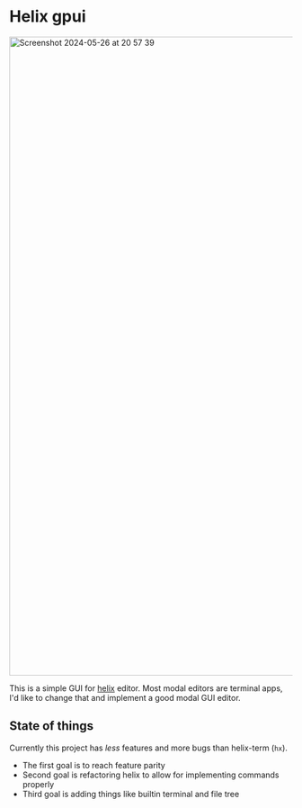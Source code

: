 # Helix gpui
<img width="1136" alt="Screenshot 2024-05-26 at 20 57 39" src="https://github.com/polachok/helix-gpui/assets/94035/0d5dbed5-77d9-4da0-88e0-6a0632cb6070">

This is a simple GUI for [helix](https://helix-editor.com/) editor. Most modal editors are terminal apps, I'd like to change that and implement a good modal GUI editor.

## State of things
Currently this project has *less* features and more bugs than helix-term (`hx`).

* The first goal is to reach feature parity 
* Second goal is refactoring helix to allow for implementing commands properly
* Third goal is adding things like builtin terminal and file tree
